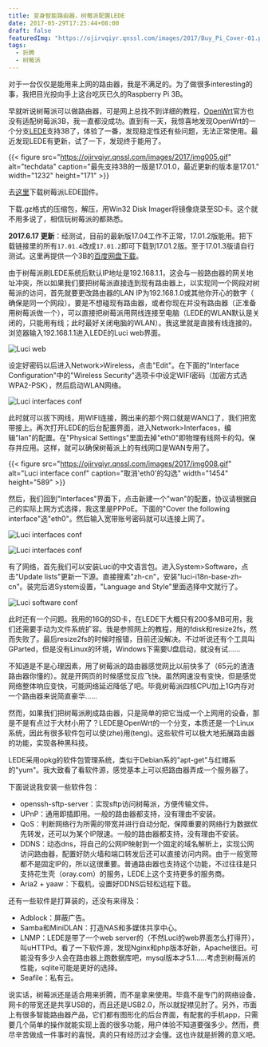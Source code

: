 ```yaml
---
title: 变身智能路由器，树莓派配置LEDE
date: 2017-05-29T17:25:44+08:00
draft: false
featuredImg: "https://ojirvqiyr.qnssl.com/images/2017/Buy_Pi_Cover-01.png"
tags:
  - 折腾
  - 树莓派
---
```


对于一台仅仅是能用来上网的路由器，我是不满足的。为了做很多interesting的事，我把目光投向手上这台吃灰已久的Raspberry Pi 3B。

早就听说树莓派可以做路由器，可是网上总找不到详细的教程，[OpenWrt](https://openwrt.org/)官方也没有适配树莓派3B，我一直都没成功。直到有一天，我惊喜地发现OpenWrt的一个分支[LEDE](https://lede-project.org/)支持3B了，体验了一番，发现稳定性还有些问题，无法正常使用。最近发现LEDE有更新，试了一下，发现终于能用了。

{{< figure src="https://ojirvqiyr.qnssl.com/images/2017/img005.gif" alt="techdata" caption="最先支持3B的一版是17.01.0，最近更新的版本是17.01." width="1232" height="171" >}}

去[这里](https://lede-project.org/toh/views/toh_fwdownload?dataflt%5BBrand*~%5D=Raspberry+Pi+Foundation)下载树莓派LEDE固件。

下载.gz格式的压缩包，解压，用Win32 Disk Imager将镜像烧录至SD卡。这个就不用多说了，相信玩树莓派的都熟悉。

**2017.6.17 更新**：经测试，目前的最新版17.04工作不正常，17.01.2版能用。把下载链接里的所有`17.01.4`改成`17.01.2`即可下载到17.01.2版。至于17.01.3版请自行测试。这里再提供一个3B的[百度网盘下载](https://pan.baidu.com/s/1Vi-4PdQdJTw7ZJs41BUlyw)。

由于树莓派刷LEDE系统后默认IP地址是192.168.1.1，这会与一般路由器的网关地址冲突，所以如果我们要把树莓派直接连到现有路由器上，以实现同一个网段对树莓派的访问，首先就要更改路由器的LAN IP为192.168.1.0或其他你开心的数字（ 确保是同一个网段）。要是不想碰现有路由器，或者你现在并没有路由器（正准备用树莓派做一个），可以直接把树莓派用网线连接至电脑（LEDE的WLAN默认是关闭的，只能用有线；此时最好关闭电脑的WLAN）。我这里就是直接有线连接的。浏览器输入192.168.1.1进入LEDE的Luci web界面。

![Luci web](https://ojirvqiyr.qnssl.com/images/2017/img006.gif)

设定好密码以后进入Network>Wireless，点击"Edit"。在下面的"Interface Configuration"中的"Wireless Security"选项卡中设定WIFI密码（加密方式选WPA2-PSK），然后启动WLAN网络。

![Luci interfaces conf](https://ojirvqiyr.qnssl.com/images/2017/img007.gif)

此时就可以拔下网线，用WIFI连接，腾出来的那个网口就是WAN口了，我们把宽带接上。再次打开LEDE的后台配置界面，进入Network>Interfaces，编辑"lan"的配置。在"Physical Settings"里面去掉"eth0"即物理有线网卡的勾。保存并应用。这样，就可以确保树莓派上的有线网口是WAN专用了。

{{< figure src="https://ojirvqiyr.qnssl.com/images/2017/img008.gif" alt="Luci interface conf" caption="取消'eth0'的勾选" width="1454" height="589" >}}

然后，我们回到"Interfaces"界面下，点击新建一个"wan"的配置，协议请根据自己的实际上网方式选择，我这里是PPPoE。下面的"Cover the following interface"选"eth0"。然后输入宽带账号密码就可以连接上网了。

![Luci interfaces conf](https://ojirvqiyr.qnssl.com/images/2017/img009.gif)

![Luci interfaces conf](https://ojirvqiyr.qnssl.com/images/2017/img010.gif)

有了网络，首先我们可以安装Luci的中文语言包。进入System>Software，点击"Update lists"更新一下源。直接搜素"zh-cn"，安装"luci-i18n-base-zh-cn"。装完后进System设置，"Language and Style"里面选择中文就行了。

![Luci software conf](https://ojirvqiyr.qnssl.com/images/2017/img011.gif)

此时还有一个问题。我用的16G的SD卡，在LEDE下大概只有200多MB可用，我们还需要手动为文件系统扩容。我是参照网上的教程，用的fdisk和resize2fs，然而失败了。最后resize2fs的时候时报错，目前还没解决。不过听说还有个工具叫GParted，但是没有Linux的环境，Windows下需要U盘启动，就没有试……

不知道是不是心理因素，用了树莓派的路由器感觉网比以前快多了（65元的渣渣路由器你懂的）。就是开网页的时候感觉反应飞快。虽然网速没有变快，但是感觉网络整体响应变快，可能网络延迟降低了吧。毕竟树莓派四核CPU加上1G内存对一个路由器来说简直豪华……

然而，如果我们把树莓派刷成路由器，只是简单的把它当成一个上网用的设备，那是不是有点过于大材小用了？LEDE是OpenWrt的一个分支，本质还是一个Linux系统，因此有很多软件包可以使(zhe)用(teng)。这些软件可以极大地拓展路由器的功能，实现各种黑科技。

LEDE采用opkg的软件包管理系统，类似于Debian系的"apt-get"与红帽系的"yum"。我大致看了看软件源，感觉基本上可以把路由器弄成一个服务器了。

下面说说我安装一些软件包：

* openssh-sftp-server：实现sftp访问树莓派，方便传输文件。
* UPnP：通用即插即用。一般的路由器都支持，没有理由不安装。
* QoS：判断网络行为所需的带宽并进行自动分配，保障重要的网络行为数据优先转发，还可以为某个IP限速。一般的路由器都支持，没有理由不安装。
* DDNS：动态dns，将自己的公网IP映射到一个固定的域名解析上，实现公网访问路由器，配置好防火墙和端口转发后还可以直接访问内网。由于一般宽带都不是固定IP的，所以这很重要。普通路由器也支持这个功能，不过往往是只支持花生壳（oray.com）的服务，LEDE上这个支持更多的服务商。
* Aria2 + yaaw：下载机，设置好DDNS后轻松远程下载。

还有一些软件是打算装的，还没有来得及：

* Adblock：屏蔽广告。
* Samba和MiniDLAN：打造NAS和多媒体共享中心。
* LNMP：LEDE是带了一个web server的（不然Luci的web界面怎么打得开），叫uHTTPd。看了一下软件源，发现Nginx和php版本好新，Apache很旧。可能没有多少人会在路由器上跑数据库吧，mysql版本才5.1……考虑到树莓派的性能，sqlite可能是更好的选择。
* Seafile：私有云。

说实话，树莓派还是适合用来折腾，而不是拿来使用。毕竟不是专门的网络设备，网卡的带宽还是共享USB的，而且还是USB2.0，所以就捉襟见肘了。另外，市面上有很多智能路由器产品，它们都有图形化的后台界面，有配套的手机app，只需要几个简单的操作就能实现上面的很多功能，用户体验不知道要强多少。然而，费尽辛苦做成一件事时的喜悦，真的只有经历过才会懂。这也许就是折腾的意义吧。
